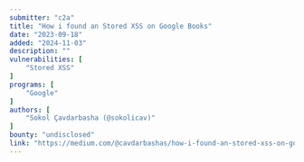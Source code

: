 ```yaml
---
submitter: "c2a"
title: "How i found an Stored XSS on Google Books"
date: "2023-09-18"
added: "2024-11-03"
description: ""
vulnerabilities: [
    "Stored XSS"
]
programs: [
    "Google"
]
authors: [
    "Sokol Çavdarbasha (@sokolicav)"
]
bounty: "undisclosed"
link: "https://medium.com/@cavdarbashas/how-i-found-an-stored-xss-on-google-books-732d9eb64e36"
---
```




